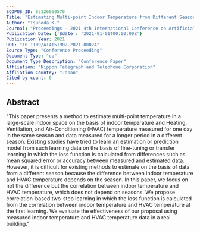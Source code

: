 ```yaml
---
SCOPUS_ID: 85126060570
Title: "Estimating Multi-point Indoor Temperature from Different Season Data based on Correlation-based Two-Step Learning"
Author: "Tsunoda K."
Journal: "Proceedings - 2021 4th International Conference on Artificial Intelligence for Industries, AI4I 2021"
Publication Date: {'$date': '2021-01-01T00:00:00Z'}
Publication Year: 2021
DOI: "10.1109/AI4I51902.2021.00024"
Source Type: "Conference Proceeding"
Document Type: "cp"
Document Type Description: "Conference Paper"
Affliation: "Nippon Telegraph and Telephone Corporation"
Affliation Country: "Japan"
Cited by count: 0
---
```


## Abstract
"This paper presents a method to estimate multi-point temperature in a large-scale indoor space on the basis of indoor temperature and Heating, Ventilation, and Air-Conditioning (HVAC) temperature measured for one day in the same season and data measured for a longer period in a different season. Existing studies have tried to learn an estimation or prediction model from such learning data on the basis of fine-tuning or transfer learning in which the loss function is calculated from differences such as mean squared error or accuracy between measured and estimated data. However, it is difficult for existing methods to estimate on the basis of data from a different season because the difference between indoor temperature and HVAC temperature depends on the season. In this paper, we focus on not the difference but the correlation between indoor temperature and HVAC temperature, which does not depend on seasons. We propose correlation-based two-step learning in which the loss function is calculated from the correlation between indoor temperature and HVAC temperature at the first learning. We evaluate the effectiveness of our proposal using measured indoor temperature and HVAC temperature data in a real building."
